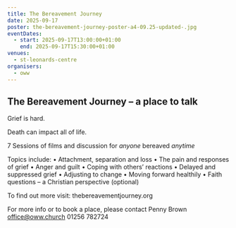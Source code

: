 ```yaml
---
title: The Bereavement Journey
date: 2025-09-17
poster: the-bereavement-journey-poster-a4-09.25-updated-.jpg
eventDates:
  - start: 2025-09-17T13:00:00+01:00
    end: 2025-09-17T15:30:00+01:00
venues:
  - st-leonards-centre
organisers:
  - oww
---
```

## The Bereavement Journey – a place to **talk**

Grief is hard.

Death can impact all of life.

7 Sessions of films and discussion for *anyone* bereaved *anytime*

Topics include:
• Attachment, separation and loss
• The pain and responses of grief
• Anger and guilt
• Coping with others’ reactions
• Delayed and suppressed grief
• Adjusting to change
• Moving forward healthily
• Faith questions – a Christian perspective (optional)

To find out more visit: thebereavementjourney.org

For more info or to book a place, please contact Penny Brown office@oww.church 
01256 782724
